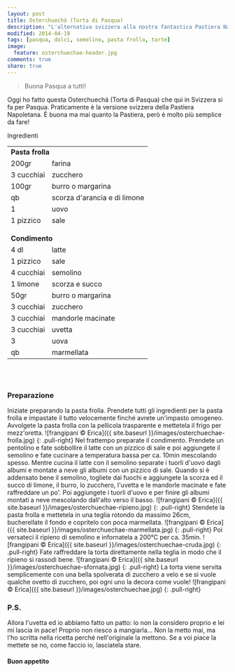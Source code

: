 ```yaml
---
layout: post
title: Osterchuechä (Torta di Pasqua)
description: "L'alternativa svizzera alla nostra fantastica Pastiera Napoletana..."
modified: 2014-04-19
tags: [pasqua, dolci, semolino, pasta frolla, tarte]
image:
  feature: osterchuechae-header.jpg
comments: true
share: true
---
```


> Buona Pasqua a tutti!

Oggi ho fatto questa Osterchuechä (Torta di Pasqua) che qui in Svizzera si fa per Pasqua. Praticamente è la versione svizzera della Pastiera Napoletana. È buona ma mai quanto la Pastiera, però è molto più semplice da fare! 


<div class="ingredients">
  <div class="ingredients-title">Ingredienti</div>
  <table>
    <tbody>
      <tr>
        <td colspan="2"><b>Pasta frolla</b></td>
      </tr>
      <tr>
        <td>200gr</td>
        <td>farina</td>
      </tr>
      <tr>
        <td>3 cucchiai</td>
        <td>zucchero</td>
      </tr>
      <tr>
        <td>100gr</td>
        <td>burro o margarina</td>
      </tr>
      <tr>
        <td>qb</td>
        <td>scorza d'arancia e di limone</td>
      </tr>
      <tr>
        <td>1</td>
        <td>uovo</td>
      </tr>
      <tr>
        <td>1 pizzico</td>
        <td>sale</td>
      </tr>
      <tr style="height: 15px;"></tr>
      <tr>          
        <td colspan="2"><b>Condimento</b></td>
      </tr>
      <tr>
        <td>4 dl</td>
        <td>latte</td>
      </tr>
      <tr>      
        <td>1 pizzico</td>
        <td>sale</td>
      </tr>
      <tr>
        <td>4 cucchiai</td>
        <td>semolino</td>
      </tr>
      <tr>
        <td>1 limone</td>
        <td>scorza e succo</td>
      </tr>
      <tr>
        <td>50gr</td>
        <td>burro o margarina</td>
      </tr>
      <tr>
        <td>3 cucchiai</td>
        <td>zucchero</td>
      </tr>
      <tr>
        <td>3 cucchiai</td>
        <td>mandorle macinate</td>
      </tr>
      <tr>
        <td>3 cucchiai</td>
        <td>uvetta</td>
      </tr>
      <tr>
        <td>3</td>
        <td>uova</td>
      </tr>
      <tr>
        <td>qb</td>
        <td>marmellata</td>        
      </tr>
    </tbody>
  </table>
  <br></br>
</div>


<h3>
  <font color="grey">
    <i class="icon-cogs"></i>
  </font> Preparazione
</h3>

Iniziate preparando la pasta frolla. Prendete tutti gli ingredienti per la pasta frolla e impastate il tutto velocemente finché avrete un'impasto omogeneo. Avvolgete la pasta frolla con la pellicola trasparente e mettetela il frigo per mezz'oretta.
![frangipani © Erica]({{ site.baseurl }}/images/osterchuechae-frolla.jpg)
{: .pull-right}
Nel frattempo preparate il condimento. Prendete un pentolino e fate sobbollire il latte con un pizzico di sale e poi aggiungete il semolino e fate cucinare a temperatura bassa per ca. 10min mescolando spesso. Mentre cucina il latte con il semolino separate i tuorli d'uovo dagli albumi e montate a neve gli albumi con un pizzico di sale. Quando si è addensato bene il semolino, togliete dai fuochi e aggiungete la scorza ed il succo di limone, il burro, lo zucchero, l'uvetta e le mandorle macinate e fate raffreddare un po'. Poi aggiungete i tuorli d'uovo e per finire gli albumi montati a neve mescolando dall'alto verso il basso.
![frangipani © Erica]({{ site.baseurl }}/images/osterchuechae-ripieno.jpg)
{: .pull-right}
Stendete la pasta frolla e mettetela in una teglia rotondo da massimo 26cm, bucherellate il fondo e copritelo con poca marmellata.
![frangipani © Erica]({{ site.baseurl }}/images/osterchuechae-marmellata.jpg)
{: .pull-right}
Poi versateci il ripieno di semolino e infornatela a 200°C per ca. 35min. 
![frangipani © Erica]({{ site.baseurl }}/images/osterchuechae-cruda.jpg)
{: .pull-right}
Fate raffreddare la torta direttamente nella teglia in modo che il ripieno si rassodi bene.
![frangipani © Erica]({{ site.baseurl }}/images/osterchuechae-sfornata.jpg)
{: .pull-right}
La torta viene servita semplicemente con una bella spolverata di zucchero a velo e se si vuole qualche ovetto di zucchero, poi ogni uno la decora come vuole!
![frangipani © Erica]({{ site.baseurl }}/images/osterchuechae.jpg)
{: .pull-right}


<h3>
  <font color="#FFCC00">
    <i class="icon-lightbulb"></i>
  </font> P.S.
</h3>


Allora l'uvetta ed io abbiamo fatto un patto: io non la considero proprio e lei mi lascia in pace! Proprio non riesco a mangiarla... Non la metto mai, ma l'ho scritta nella ricetta perché nell'originale la mettono. Se a voi piace la mettete se no, come faccio io, lasciatela stare.

<h4>Buon appetito
  <font color="red">
    <i class="icon-smile"></i>
  </font>
</h4>
